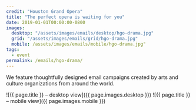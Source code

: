 ```yaml
---
credit: "Houston Grand Opera"
title: "The perfect opera is waiting for you"
date: 2019-01-01T00:00:00-0800
images:
  desktop: "/assets/images/emails/desktop/hgo-drama.jpg"
  grid: "/assets/images/emails/grid/hgo-drama.jpg"
  mobile: /assets/images/emails/mobile/hgo-drama.jpg"
tags:
  - event
permalink: /emails/hgo-drama/
---
```

We feature thoughtfully designed email campaigns created by arts and culture organizations from around the world.

![{{ page.title }} – desktop view]({{ page.images.desktop }})
![{{ page.title }} – mobile view]({{ page.images.mobile }})

